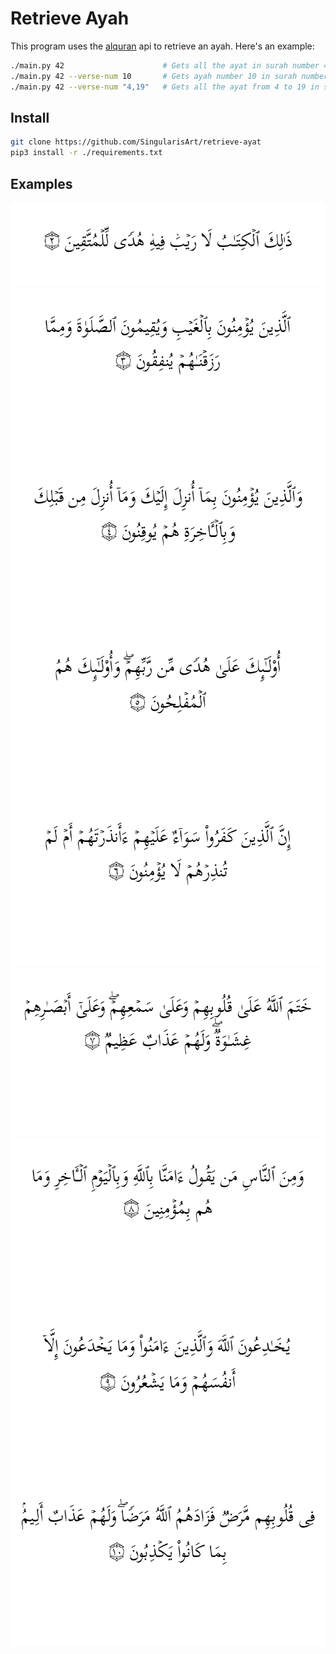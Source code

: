 # Retrieve Ayah

This program uses the [alquran](https://api.alquran.cloud/) api to retrieve an ayah. Here's an example:

```bash
./main.py 42                      # Gets all the ayat in surah number 42
./main.py 42 --verse-num 10       # Gets ayah number 10 in surah number 42
./main.py 42 --verse-num "4,19"   # Gets all the ayat from 4 to 19 in surah number 42
```

## Install

```bash
git clone https://github.com/SingularisArt/retrieve-ayat
pip3 install -r ./requirements.txt
```

## Examples

<!-- ![ayah-01](./images/ayah-01.png) -->
![ayah-02](./images/ayah-02.png)
![ayah-03](./images/ayah-03.png)
![ayah-04](./images/ayah-04.png)
![ayah-05](./images/ayah-05.png)
![ayah-06](./images/ayah-06.png)
![ayah-07](./images/ayah-07.png)
![ayah-08](./images/ayah-08.png)
![ayah-09](./images/ayah-09.png)
![ayah-10](./images/ayah-10.png)
